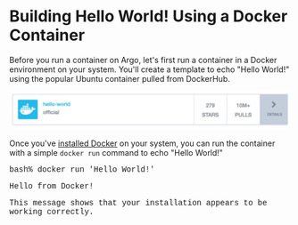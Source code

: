 # Building Hello World! Using a Docker Container

Before you run a container on <span class="GeneralApplatix Platform Name">Argo</span>, let's first run a container in a Docker environment on your system. You'll create a template to echo "Hello World!" using the popular Ubuntu container pulled from DockerHub.

![](docs/images/helloworld_ubuntu_container_540x73.png)

Once you've [installed Docker](https://docs.docker.com/engine/installation/) on your system, you can run the container with a simple `docker run` command to echo "Hello World!"

<div style="font-family: 'Courier New';" xmlns="">

bash% docker run 'Hello World!'

Hello from Docker!

This message shows that your installation appears to be working correctly.

</div>